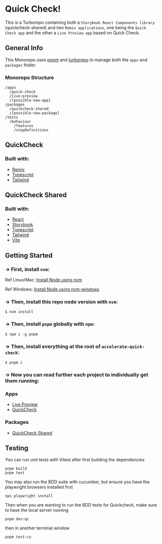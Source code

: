 # Quick Check!

This is a Turborepo containing both a `Storybook React Components library` (quickcheck-shared) and two `Remix applications`, one being the `Quick Check app` and the other a `Live Preview app` based on Quick Check.

## General Info

This Monorepo uses [pnpm](https://pnpm.io/) and [turborepo](https://turborepo.org/) to manage both the `apps` and `packages` folder.

### Monorepo Structure

```
/apps
  /quick-check
  /live-preview
  /[possible-new-app]
/packages
  /quickcheck-shared
  /[possible-new-package]
/tests
  /behaviour
    /features
    /stepDefinitions
```


## QuickCheck

### Built with:

- [Remix](https://remix.run/)
- [Typescript](https://www.typescriptlang.org/)
- [Tailwind](https://tailwindcss.com/)


## QuickCheck Shared

### Built with:

- [React](https://reactjs.org/)
- [Storybook](https://storybook.js.org/)
- [Typescript](https://www.typescriptlang.org/)
- [Tailwind](https://tailwindcss.com/)
- [Vite](https://vitejs.dev/)

## Getting Started

### -> First, install `nvm`:

Ref Linux/Mac: [Install Node using nvm](https://github.com/nvm-sh/nvm)

Ref Windows: [Install Node using nvm-windows](https://github.com/coreybutler/nvm-windows)

### -> Then, install this repo node version with `nvm`:

```shell
$ nvm install
```

### -> Then, install `pnpm` globally with `npm`:

```shell
$ npm i -g pnpm
```

### -> Then, install everything at the root of `accelerate-quick-check`:

```shell
$ pnpm i
```

### -> Now you can read further each project to individually get them running:

### Apps

- [Live Preview](https://github.com/SalesPerformanceInt/accelerate-quick-check/tree/main/apps/live-preview)
- [QuickCheck](https://github.com/SalesPerformanceInt/accelerate-quick-check/tree/main/apps/quick-check)

### Packages

- [QuickCheck Shared](https://github.com/SalesPerformanceInt/accelerate-quick-check/tree/main/packages/quickcheck-shared)


## Testing

You can run unit tests with Vitest after first building the dependencies

```shell
pnpm build
pnpm test
```

You may also run the BDD suite with cucumber, but ensure you have the playwright browsers installed first

```shell
npx playwright install
```

Then when you are wanting to run the BDD tests for Quickcheck, make sure to have the local server running

```shell
pnpm dev:qc
```

then in another terminal window

```shell
pnpm test:cu
```